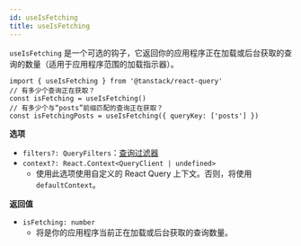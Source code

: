 ```yaml
---
id: useIsFetching
title: useIsFetching
---
```


`useIsFetching` 是一个可选的钩子，它返回你的应用程序正在加载或后台获取的查询的数量（适用于应用程序范围的加载指示器）。

```tsx
import { useIsFetching } from '@tanstack/react-query'
// 有多少个查询正在获取？
const isFetching = useIsFetching()
// 有多少个与“posts”前缀匹配的查询正在获取？
const isFetchingPosts = useIsFetching({ queryKey: ['posts'] })
```

**选项**

- `filters?: QueryFilters`：[查询过滤器](../guides/filters#query-filters)
- `context?: React.Context<QueryClient | undefined>`
  - 使用此选项使用自定义的 React Query 上下文。否则，将使用 `defaultContext`。

**返回值**

- `isFetching: number`
  - 将是你的应用程序当前正在加载或后台获取的查询数量。
